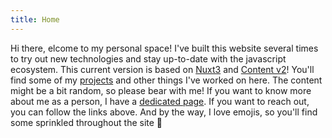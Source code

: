 ```yaml
---
title: Home
---
```

Hi there, elcome to my personal space! I've built this website several times to try out new technologies and stay up-to-date with the javascript ecosystem. This current version is based on [Nuxt3](https://nuxt.com) and [Content v2](https://content.nuxtjs.org/)! You'll find some of my [projects](/projects) and other things I've worked on here. The content might be a bit random, so please bear with me! If you want to know more about me as a person, I have a [dedicated page](/about). If you want to reach out, you can follow the links above. And by the way, I love emojis, so you'll find some sprinkled throughout the site 🫡
